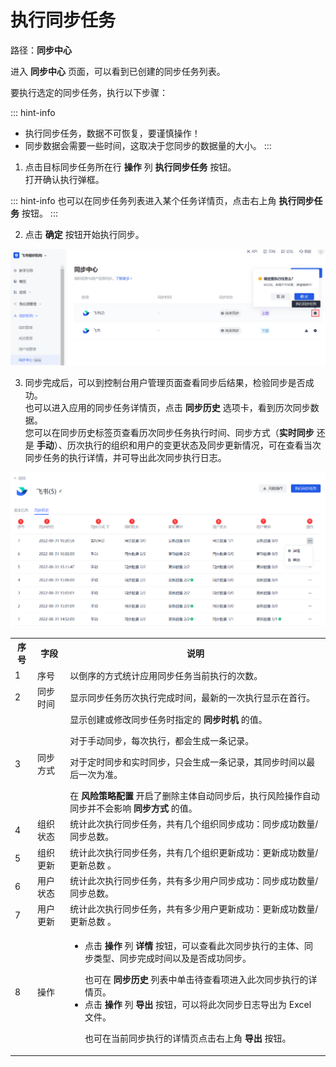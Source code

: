 # 执行同步任务

<LastUpdated/>

路径：**同步中心**

进入 **同步中心** 页面，可以看到已创建的同步任务列表。

要执行选定的同步任务，执行以下步骤：

::: hint-info
* 执行同步任务，数据不可恢复，要谨慎操作！
* 同步数据会需要一些时间，这取决于您同步的数据量的大小。
:::

1. 点击目标同步任务所在行 **操作** 列 **执行同步任务** 按钮。</br>打开确认执行弹框。

::: hint-info
也可以在同步任务列表进入某个任务详情页，点击右上角 **执行同步任务** 按钮。
:::

2. 点击 **确定** 按钮开始执行同步。

<img src='./images/execute-sync-task.png' > 

3. 同步完成后，可以到控制台用户管理页面查看同步后结果，检验同步是否成功。</br>也可以进入应用的同步任务详情页，点击 **同步历史** 选项卡，看到历次同步数据。</br>您可以在同步历史标签页查看历次同步任务执行时间、同步方式（**实时同步** 还是 **手动**）、历次执行的组织和用户的变更状态及同步更新情况，可在查看当次同步任务的执行详情，并可导出此次同步执行日志。

<img src='./images/sync-history.png' >

<table>
<tr>
<th>序号</th>
<th>字段</th>
<th>说明</th>
</tr>

<tr>
<td valign="center">1</td>
<td>序号 </td>
<td>以倒序的方式统计应用同步任务当前执行的次数。
</td>
</tr>

<tr>
<td valign="center">2</td>
<td>同步时间</td>
<td>显示同步任务历次执行完成时间，最新的一次执行显示在首行。</td>
</tr>

<tr>
<td valign="center">3</td>
<td>同步方式</td>
<td>显示创建或修改同步任务时指定的 <b>同步时机</b> 的值。</p>对于手动同步，每次执行，都会生成一条记录。</p>对于定时同步和实时同步，只会生成一条记录，其同步时间以最后一次为准。</p>在 <b>风险策略配置</b> 开启了删除主体自动同步后，执行风险操作自动同步并不会影响 <b>同步方式</b> 的值。</td>
</tr>

<tr>
<td valign="center">4</td>
<td>组织状态</td>
<td>统计此次执行同步任务，共有几个组织同步成功：同步成功数量/同步总数。</td>
</tr>

<tr>
<td valign="center">5</td>
<td>组织更新</td>
<td>统计此次执行同步任务，共有几个组织更新成功：更新成功数量/更新总数
。</td>
</tr>

<tr>
<td valign="center">6</td>
<td>用户状态</td>
<td>统计此次执行同步任务，共有多少用户同步成功：同步成功数量/同步总数。</td>
</tr>

<tr>
<td valign="center">7</td>
<td>用户更新</td>
<td>统计此次执行同步任务，共有多少用户更新成功：更新成功数量/更新总数
。</td>
</tr>

<tr>
<td valign="center">8</td>
<td>操作</td>
<td>
<ul>
<li>点击 <b>操作</b> 列 <b>详情</b> 按钮，可以查看此次同步执行的主体、同步类型、同步完成时间以及是否成功同步。</p>也可在 <b>同步历史</b> 列表中单击待查看项进入此次同步执行的详情页。</li>
<li>点击 <b>操作</b> 列 <b>导出</b> 按钮，可以将此次同步日志导出为 Excel 文件。</p>也可在当前同步执行的详情页点击右上角 <b>导出</b> 按钮。</li>
</ul>
</td>
</tr>
</table>